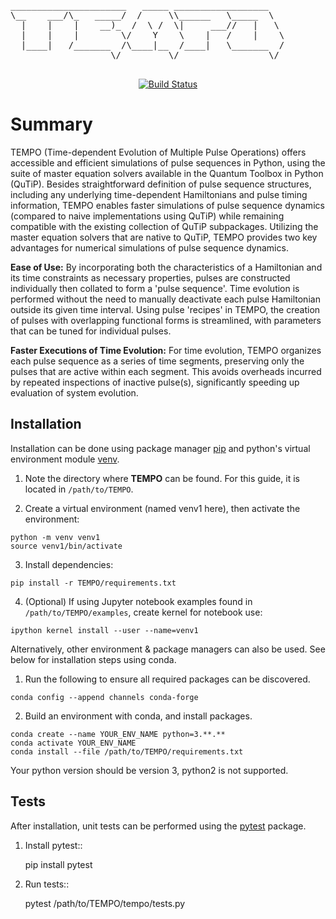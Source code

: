 <!-- PROJECT LOGO -->
<p align="center">
  <pre>
______________________   _____ __________________   
\__    ___/\_   _____/  /     \\______   \_____  \  
  |    |    |    __)_  /  \ /  \|     ___//   |   \ 
  |    |    |        \/    Y    \    |   /    |    \
  |____|   /_______  /\____|__  /____|   \_______  /
                   \/         \/                 \/                                   
  </pre>


<!-- Badges -->
<p align="center">
  <a href="https://github.com/hakalasonja/tempo/actions/workflows/test.yml">
    <img src="https://github.com/hakalasonja/tempo/actions/workflows/test.yml/badge.svg" alt="Build Status">
  </a>
</p>


# Summary

TEMPO (Time-dependent Evolution of Multiple Pulse Operations) offers accessible and efficient simulations of pulse sequences in Python, using the suite of master equation solvers available in the Quantum Toolbox in Python (QuTiP). 
Besides straightforward definition of pulse sequence structures, including any underlying time-dependent Hamiltonians and pulse timing information, TEMPO enables faster simulations of pulse sequence dynamics (compared to naive implementations using QuTiP) while remaining compatible with the existing collection of QuTiP subpackages. Utilizing the master equation solvers that are native to QuTiP, TEMPO provides two key advantages for numerical simulations of pulse sequence dynamics.


**Ease of Use:** By incorporating both the characteristics of a Hamiltonian and its time constraints as necessary properties, pulses are constructed individually then collated to form a 'pulse sequence'. 
Time evolution is performed without the need to manually deactivate each pulse Hamiltonian outside its given time interval.
Using pulse 'recipes' in TEMPO, the creation of pulses with overlapping functional forms is streamlined, with parameters that can be tuned for individual pulses.

**Faster Executions of Time Evolution:** 
For time evolution, TEMPO organizes each pulse sequence as a series of time segments, preserving only the pulses that are active within each segment.
This avoids overheads incurred by repeated inspections of inactive pulse(s), significantly speeding up evaluation of system evolution.



## Installation


Installation can be done using package manager [pip](https://pip.pypa.io/en/stable/) and python's virtual environment module [venv](https://docs.python.org/3/library/venv.html).


1. Note the directory where **TEMPO** can be found. For this guide, it is located in ``/path/to/TEMPO``.

2. Create a virtual environment (named venv1 here), then activate the environment:
```
python -m venv venv1
source venv1/bin/activate
```
3. Install dependencies:
```
pip install -r TEMPO/requirements.txt
```
4. (Optional) If using Jupyter notebook examples found in `/path/to/TEMPO/examples`, create kernel for notebook use:
```
ipython kernel install --user --name=venv1
```


Alternatively, other environment & package managers can also be used. See below for installation steps using conda.

1. Run the following to ensure all required packages can be discovered. 
```
conda config --append channels conda-forge
```
2. Build an environment with conda, and install packages.
```
conda create --name YOUR_ENV_NAME python=3.**.**
conda activate YOUR_ENV_NAME
conda install --file /path/to/TEMPO/requirements.txt
```
Your python version should be version 3, python2 is not supported. 



## Tests

After installation, unit tests can be performed using the [pytest](https://docs.pytest.org/en/stable/) package.

1. Install pytest::

    pip install pytest

2. Run tests::

    pytest /path/to/TEMPO/tempo/tests.py



